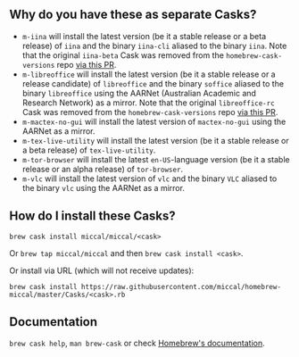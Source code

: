 ## Why do you have these as separate Casks?

* `m-iina` will install the latest version (be it a stable release or a beta release) of `iina` and the binary `iina-cli` aliased to the binary `iina`. Note that the original `iina-beta` Cask was removed from the `homebrew-cask-versions` repo [via this PR](https://github.com/Homebrew/homebrew-cask-versions/pull/8108).
* `m-libreoffice` will install the latest version (be it a stable release or a release candidate) of `libreoffice` and the binary `soffice` aliased to the binary `libreoffice` using the AARNet (Australian Academic and Research Network) as a mirror. Note that the original `libreoffice-rc` Cask was removed from the `homebrew-cask-versions` repo [via this PR](https://github.com/Homebrew/homebrew-cask-versions/pull/8283).
* `m-mactex-no-gui` will install the latest version of `mactex-no-gui` using the AARNet as a mirror.
* `m-tex-live-utility` will install the latest version (be it a stable release or a beta release) of `tex-live-utility`.
* `m-tor-browser` will install the latest `en-US`-language version (be it a stable release or an alpha release) of `tor-browser`.
* `m-vlc` will install the latest version of `vlc` and the binary `VLC` aliased to the binary `vlc` using the AARNet as a mirror.

## How do I install these Casks?

`brew cask install miccal/miccal/<cask>`

Or `brew tap miccal/miccal` and then `brew cask install <cask>`.

Or install via URL (which will not receive updates):

```
brew cask install https://raw.githubusercontent.com/miccal/homebrew-miccal/master/Casks/<cask>.rb
```

## Documentation

`brew cask help`, `man brew-cask` or check [Homebrew's documentation](https://docs.brew.sh).

